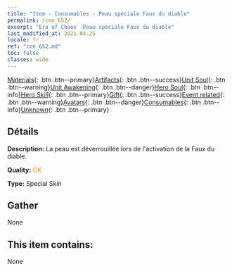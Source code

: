 ```yaml
---
title: "Item - Consumables - Peau spéciale Faux du diable"
permalink: /con_652/
excerpt: "Era of Chaos  Peau spéciale Faux du diable"
last_modified_at: 2021-04-25
locale: fr
ref: "con_652.md"
toc: false
classes: wide
---
```

 [Materials](/ItemsFR/){: .btn .btn--primary}[Artifacts](/ItemsFR/Artifacts/){: .btn .btn--success}[Unit Soul](/ItemsFR/UnitSoul/){: .btn .btn--warning}[Unit Awakening](/ItemsFR/UnitAwakening/){: .btn .btn--danger}[Hero Soul](/ItemsFR/HeroSoul/){: .btn .btn--info}[Hero Skill](/ItemsFR/HeroSkill/){: .btn .btn--primary}[Gift](/ItemsFR/Gift/){: .btn .btn--success}[Event related](/ItemsFR/Events/){: .btn .btn--warning}[Avatars](/ItemsFR/Avatars/){: .btn .btn--danger}[Consumables](/ItemsFR/Consumables/){: .btn .btn--info}[Unknown](/ItemsFR/Unknown/){: .btn .btn--primary}

## Détails
 **Description:** La peau est déverrouillée lors de l'activation de la Faux du diable.

 **Quality:** <span style="color: #FF8C00">OK</span>

 **Type:** Special Skin

## Gather

  None

## This item contains:

  None

